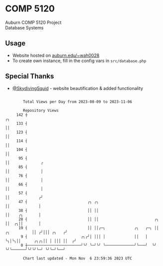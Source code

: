 # COMP 5120
Auburn COMP 5120 Project  
Database Systems

## Usage
- Website hosted on [auburn.edu/~wah0028](https://webhome.auburn.edu/~wah0028/)
- To create own instance, fill in the config vars in `src/database.php`

## Special Thanks
- [@SkydivingSquid](https://github.com/SkydivingSquid) - website beautification & added functionality

```

        Total Views per Day from 2023-08-09 to 2023-11-06

        Repository Views
     142 ┼                                                                        ╭╮
     133 ┤                                                                        ││
     123 ┤                                                                        ││
     114 ┤                                                                        ││
     104 ┤                                                                        ││
      95 ┤                                                                        ││              ╭
      85 ┤                                                                        ││              │
      76 ┤                                                                        ││              │
      66 ┤                                                                        ││              │
      57 ┤                                                                        ││             ╭╯
      47 ┤                           ╭╮ ╭╮                                        ││             │
      38 ┤                           ││ ││                                        ││    ╭╮       │
      28 ┤                           ││ ││                         ╭╮             ││  ╭╮││       │
      19 ┤                           ││ ││╭─╮             ╭╮   ╭─╮ ││ ╭╮          ││ ╭╯│││ ╭╮   ╭╯
       9 ┤                        ╭╮╭╯│ │││ │             ││   │ ╰╮│╰╮││      ╭╮╭╮││ │ │││ ││  ╭╯
       0 ┼────────────────────────╯╰╯ ╰─╯╰╯ ╰─────────────╯╰───╯  ╰╯ ╰╯╰──────╯╰╯╰╯╰─╯ ╰╯╰─╯╰──╯

        Chart last updated - Mon Nov  6 23:59:36 2023 UTC
        
```
